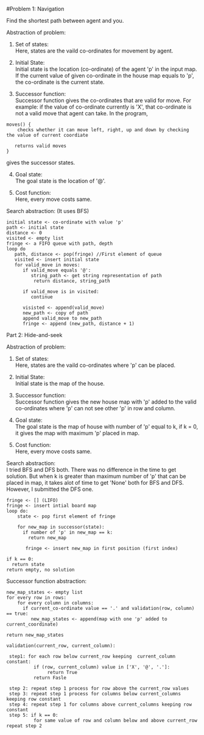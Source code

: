 #Problem 1: Navigation

Find the shortest path between agent and you. <br />

 Abstraction of problem: <br />
 1) Set of states:<br />
 Here, states are the vaild co-ordinates for movement by agent.<br />
 
 2) Initial State:<br />
 Initial state is the location (co-ordinate) of the agent 'p' in the input map.<br />
 If the current value of given co-ordinate in the house map equals to 'p', the co-ordinate is the current state.<br />
 
 3) Successor function:<br />
 Successor function gives the co-ordinates that are valid for move. For example: if the value of co-ordinate currently is 'X', that co-ordinate is not a valid move that agent can take. In the program, <br />
 ```
 moves() {
     checks whether it can move left, right, up and down by checking the value of current coordiate
    
    returns valid moves
 }
 ```
 
 gives the successor states.<br />
 
 4) Goal state:<br />
 The goal state is the location of '@'. <br />
 
 5) Cost function:<br />
 Here, every move costs same. <br />
 
 Search abstraction: (It uses BFS)<br />
 ```
initial state <- co-ordinate with value 'p' 
path <- initial state 
distance <- 0 
visited <- empty list 
fringe <- a FIFO queue with path, depth 
loop do 
    path, distance <- pop(fringe) //First element of queue 
    visited <- insert initial state
    for valid_move in moves:
       if valid_move equals '@': 
          string_path <- get string representation of path
           return distance, string_path 
            
       if valid_move is in visited: 
          continue
          
       visisted <- append(valid_move)
       new_path <- copy of path
       append valid_move to new_path 
       fringe <- append (new_path, distance + 1)
```        

Part 2: Hide-and-seek <br />

Abstraction of problem: <br />
 1) Set of states: <br />
 Here, states are the vaild co-ordinates where 'p' can be placed. <br />
 
 2) Initial State: <br />
 Initial state is the map of the house. <br />
 
 3) Successor function: <br />
 Successor function gives the new house map with 'p' added to the valid co-ordinates where 'p' can not see other 'p' in row and column. <br />
 
 4) Goal state: <br />
 The goal state is the map of house with number of 'p' equal to k, if k = 0, it gives the map with maximum 'p' placed in map. <br />
 
 5) Cost function: <br />
 Here, every move costs same. <br />
 
 Search abstraction: <br />
 I tried BFS and DFS both. There was no difference in the time to get solution. But when k is greater than maximum number of 'p' that can be placed in map, it takes alot of time to get 'None' both for BFS and DFS. <br />
However, I submitted the DFS one. <br />
```
fringe <- [] (LIFO) 
fringe <- insert intial board map 
loop do: 
    state <- pop first element of fringe 
    
    for new_map in successor(state): 
      if number of 'p' in new_map == k: 
        return new_map 
        
       fringe <- insert new_map in first position (first index)

if k == 0:
  return state 
return empty, no solution
```

Successor function abstraction: <br />
```
new_map_states <- empty list 
for every row in rows: 
    for every column in columns:
      if current_co-ordinate value == '.' and validation(row, column) == true:
         new_map_states <- append(map with one 'p' added to  current_coordinate) 
 
return new_map_states

```
```
validation(current_row, current_column):

 step1: for each row below current_row keeping  current_column constant:
          if (row, current_column) value in ['X', '@', '.']: 
               return True 
          return Fasle

 step 2: repeat step 1 process for row above the current_row values
 step 3: repeat step 1 process for columns below current_columns keeping row constant 
 step 4: repeat step 1 for columns above current_columns keeping row constant 
 step 5: if k == 0:
          for same value of row and column below and above current_row repeat step 2 
```
  
